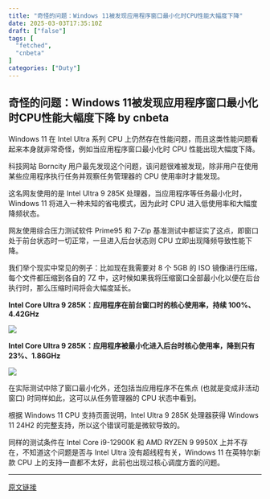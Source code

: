 ```yaml
---
title: "奇怪的问题：Windows 11被发现应用程序窗口最小化时CPU性能大幅度下降"
date: 2025-03-03T17:35:10Z
draft: ["false"]
tags: [
  "fetched",
  "cnbeta"
]
categories: ["Duty"]
---
```

奇怪的问题：Windows 11被发现应用程序窗口最小化时CPU性能大幅度下降 by cnbeta
------
<div style="margin-top:10px" class="content" id="artibody"><p>Windows 11 在 Intel Ultra 系列 CPU 上仍然存在性能问题，而且这类性能问题看起来本身就非常奇怪，例如当应用程序窗口最小化时 CPU 性能出现大幅度下降。</p><div class="article-global"></div><p>科技网站 Borncity 用户最先发现这个问题，该问题很难被发现，除非用户在使用某些应用程序执行任务并观察任务管理器的 CPU 使用率时才能发现。</p><p>这名网友使用的是 Intel Ultra 9 285K 处理器，当应用程序等任务最小化时，Windows 11 将进入一种未知的省电模式，因为此时 CPU 进入低使用率和大幅度降频状态。</p><p>网友使用综合压力测试软件 Prime95 和 7-Zip 基准测试中都证实了这点，即窗口处于前台状态时一切正常，一旦进入后台状态则 CPU 立即出现降频导致性能下降。</p><p>我们举个现实中常见的例子：比如现在我需要对 8 个 5GB 的 ISO 镜像进行压缩，每个文件都压缩到各自的 7Z 中，这时候如果我将压缩窗口全部最小化以便在后台执行时，那么压缩时间将会大幅度延长。</p><p><strong>Intel Core Ultra 9 285K：应用程序在前台窗口时的核心使用率，持续 100%、4.42GHz</strong></p><p><img src="https://static.cnbetacdn.com/article/2025/0303/3c6aec6405c1538.png"></p><p><strong>Intel Core Ultra 9 285K：应用程序被最小化进入后台时核心使用率，降到只有 23%、1.86GHz</strong></p><p><img src="https://static.cnbetacdn.com/article/2025/0303/0c6c26668b461d1.png"></p><p>在实际测试中除了窗口最小化外，还包括当应用程序不在焦点 (也就是变成非活动窗口) 时同样如此，这可以从任务管理器的 CPU 状态中看到。</p><p>根据 Windows 11 CPU 支持页面说明，Intel Ultra 9 285K 处理器获得 Windows 11 24H2 的完整支持，所以这个错误可能是微软导致的。</p><p>同样的测试条件在 Intel Core i9-12900K 和 AMD RYZEN 9 9950X 上并不存在，不知道这个问题是否与 Intel Ultra 没有超线程有关，Windows 11 在英特尔新款 CPU 上的支持一直都不太好，此前也出现过核心调度方面的问题。</p></div>  
<hr>
<a href="https://m.cnbeta.com.tw/wap/view/1482718.htm",target="_blank" rel="noopener noreferrer">原文链接</a>
